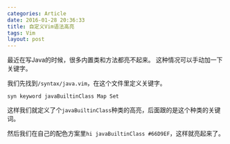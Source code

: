 ```yaml
---
categories: Article
date: 2016-01-28 20:36:33
title: 自定义Vim语法高亮
tags: Vim
layout: post
---
```


最近在写Java的时候，很多内置类和方法都亮不起来。
这种情况可以手动加一下关键字。

我们先找到`/syntax/java.vim`，在这个文件里定义关键字。

`syn keyword javaBuiltinClass Map Set`

这样我们就定义了个`javaBuiltinClass`种类的高亮，后面跟的是这个种类的关键词。

然后我们在自己的配色方案里`hi javaBuiltinClass #66D9EF`，这样就亮起来了。
